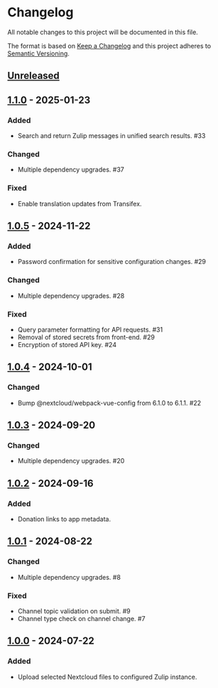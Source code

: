 # Changelog

All notable changes to this project will be documented in this file.

The format is based on [Keep a Changelog](http://keepachangelog.com/)
and this project adheres to [Semantic Versioning](http://semver.org/).

## [Unreleased]

## [1.1.0] - 2025-01-23

### Added

- Search and return Zulip messages in unified search results. #33

### Changed

- Multiple dependency upgrades. #37

### Fixed

- Enable translation updates from Transifex.

## [1.0.5] - 2024-11-22

### Added

- Password confirmation for sensitive configuration changes. #29

### Changed

- Multiple dependency upgrades. #28

### Fixed

- Query parameter formatting for API requests. #31
- Removal of stored secrets from front-end. #29
- Encryption of stored API key. #24

## [1.0.4] - 2024-10-01

### Changed

- Bump @nextcloud/webpack-vue-config from 6.1.0 to 6.1.1. #22

## [1.0.3] - 2024-09-20

### Changed

- Multiple dependency upgrades. #20

## [1.0.2] - 2024-09-16

### Added

- Donation links to app metadata.

## [1.0.1] - 2024-08-22

### Changed

- Multiple dependency upgrades. #8

### Fixed

- Channel topic validation on submit. #9
- Channel type check on channel change. #7

## [1.0.0] - 2024-07-22

### Added

- Upload selected Nextcloud files to configured Zulip instance.

[Unreleased]: https://github.com/nextcloud/integration_zulip/compare/v1.1.0...HEAD
[1.1.0]: https://github.com/nextcloud/integration_zulip/releases/tag/v1.1.0
[1.0.5]: https://github.com/nextcloud/integration_zulip/releases/tag/v1.0.5
[1.0.4]: https://github.com/nextcloud/integration_zulip/releases/tag/v1.0.4
[1.0.3]: https://github.com/nextcloud/integration_zulip/releases/tag/v1.0.3
[1.0.2]: https://github.com/nextcloud/integration_zulip/releases/tag/v1.0.2
[1.0.1]: https://github.com/nextcloud/integration_zulip/releases/tag/v1.0.1
[1.0.0]: https://github.com/nextcloud/integration_zulip/releases/tag/v1.0.0
